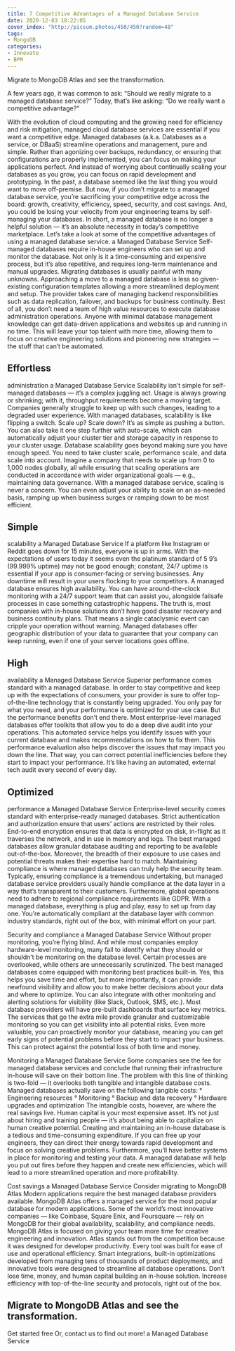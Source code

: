 ```yaml
---
title: 7 Competitive Advantages of a Managed Database Service 
date: 2020-12-03 18:22:05
cover_index: "http://picsum.photos/450/450?random=48"
tags:
- MongoDB
categories:
- Innovate
- BPM
---
```


Migrate to MongoDB Atlas and see the transformation. 

 
 
 A few years ago, it was common to ask: 
 “Should we really migrate to a managed database service?” 
 Today, that’s like asking: “Do we really want a competitive advantage?” 
 
 With the evolution of cloud computing and the growing need for efficiency and risk mitigation, managed cloud database services are essential if you want a competitive edge. Managed databases (a.k.a. Databases as a service, or DBaaS) streamline operations and management, pure and simple. Rather than agonizing over backups, redundancy, or ensuring that configurations are properly implemented, you can focus on making your applications perfect. And instead of worrying about continually scaling your databases as you grow, you can focus on rapid development and prototyping. In the past, a database seemed like the last thing you would want to move off-premise. But now, if you don’t migrate to a managed database service, you’re sacrificing your competitive edge across the board: growth, creativity, efficiency, speed, security, and cost savings. And, you could be losing your velocity from your engineering teams by self-managing your databases. In short, a managed database is no longer a helpful solution — it’s an absolute necessity in today’s competitive marketplace. Let’s take a look at some of the competitive advantages of using a managed database service. a Managed Database Service Self-managed databases require in-house engineers who can set up and monitor the database. Not only is it a time-consuming and expensive process, but it’s also repetitive, and requires long-term maintenance and manual upgrades. Migrating databases is usually painful with many unknowns. Approaching a move to a managed database is less so given-existing configuration templates allowing a more streamlined deployment and setup. The provider takes care of managing backend responsibilities such as data replication, failover, and backups for business continuity. Best of all, you don’t need a team of high value resources to execute database administration operations. Anyone with minimal database management knowledge can get data-driven applications and websites up and running in no time. This will leave your top talent with more time, allowing them to focus on creative engineering solutions and pioneering new strategies — the stuff that can’t be automated. 

## Effortless 
 administration a Managed Database Service Scalability isn’t simple for self-managed databases — it’s a complex juggling act. Usage is always growing or shrinking; with it, throughput requirements become a moving target. Companies generally struggle to keep up with such changes, leading to a degraded user experience. With managed databases, scalability is like flipping a switch. Scale up? Scale down? It’s as simple as pushing a button. You can also take it one step further with auto-scale, which can automatically adjust your cluster tier and storage capacity in response to your cluster usage. Database scalability goes beyond making sure you have enough speed. You need to take cluster scale, performance scale, and data scale into account. Imagine a company that needs to scale up from 0 to 1,000 nodes globally, all while ensuring that scaling operations are conducted in accordance with wider organizational goals — e.g., maintaining data governance. With a managed database service, scaling is never a concern. You can even adjust your ability to scale on an as-needed basis, ramping up when business surges or ramping down to be most efficient. 
## Simple 
 scalability a Managed Database Service If a platform like Instagram or Reddit goes down for 15 minutes, everyone is up in arms. With the expectations of users today it seems even the platinum standard of 5 9’s (99.999% uptime) may not be good enough; constant, 24/7 uptime is essential if your app is consumer-facing or serving businesses. Any downtime will result in your users flocking to your competitors. A managed database ensures high availability. You can have around-the-clock monitoring with a 24/7 support team that can assist you, alongside failsafe processes in case something catastrophic happens. The truth is, most companies with in-house solutions don’t have good disaster recovery and business continuity plans. That means a single cataclysmic event can cripple your operation without warning. Managed databases offer geographic distribution of your data to guarantee that your company can keep running, even if one of your server locations goes offline. 
## High 
 availability a Managed Database Service Superior performance comes standard with a managed database. In order to stay competitive and keep up with the expectations of consumers, your provider is sure to offer top-of-the-line technology that is constantly being upgraded. You only pay for what you need, and your performance is optimized for your use case. But the performance benefits don’t end there. Most enterprise-level managed databases offer toolkits that allow you to do a deep dive audit into your operations. This automated service helps you identify issues with your current database and makes recommendations on how to fix them. This performance evaluation also helps discover the issues that may impact you down the line. That way, you can correct potential inefficiencies before they start to impact your performance. It’s like having an automated, external tech audit every second of every day. 
## Optimized 
 performance a Managed Database Service Enterprise-level security comes standard with enterprise-ready managed databases. Strict authentication and authorization ensure that users’ actions are restricted by their roles. End-to-end encryption ensures that data is encrypted on disk, in-flight as it traverses the network, and in use in memory and logs. The best managed databases allow granular database auditing and reporting to be available out-of-the-box. Moreover, the breadth of their exposure to use cases and potential threats makes their expertise hard to match. Maintaining compliance is where managed databases can truly help the security team. Typically, ensuring compliance is a tremendous undertaking, but managed database service providers usually handle compliance at the data layer in a way that’s transparent to their customers. Furthermore, global operations need to adhere to regional compliance requirements like GDPR. With a managed database, everything is plug and play, easy to set up from day one. You’re automatically compliant at the database layer with common industry standards, right out of the box, with minimal effort on your part. 

Security and compliance a Managed Database Service Without proper monitoring, you’re flying blind. And while most companies employ hardware-level monitoring, many fail to identify what they should or shouldn’t be monitoring on the database level. Certain processes are overlooked, while others are unnecessarily scrutinized. The best managed databases come equipped with monitoring best practices built-in. Yes, this helps you save time and effort, but more importantly, it can provide newfound visibility and allow you to make better decisions about your data and where to optimize. You can also integrate with other monitoring and alerting solutions for visibility (like Slack, Outlook, SMS, etc.). Most database providers will have pre-built dashboards that surface key metrics. The services that go the extra mile provide granular and customizable monitoring so you can get visibility into all potential risks. Even more valuable, you can proactively monitor your database, meaning you can get early signs of potential problems before they start to impact your business. This can protect against the potential loss of both time and money. 

Monitoring a Managed Database Service Some companies see the fee for managed database services and conclude that running their infrastructure in-house will save on their bottom line. The problem with this line of thinking is two-fold — it overlooks both tangible and intangible database costs. Managed databases actually save on the following tangible costs: ° Engineering resources ° Monitoring ° Backup and data recovery ° Hardware upgrades and optimization The intangible costs, however, are where the real savings live. Human capital is your most expensive asset. It’s not just about hiring and training people — it’s about being able to capitalize on human creative potential. Creating and maintaining an in-house database is a tedious and time-consuming expenditure. If you can free up your engineers, they can direct their energy towards rapid development and focus on solving creative problems. Furthermore, you’ll have better systems in place for monitoring and testing your data. A managed database will help you put out fires before they happen and create new efficiencies, which will lead to a more streamlined operation and more profitability. 

Cost savings a Managed Database Service Consider migrating to MongoDB Atlas Modern applications require the best managed database providers available. MongoDB Atlas offers a managed service for the most popular database for modern applications. Some of the world’s most innovative companies — like Coinbase, Square Enix, and Foursquare — rely on MongoDB for their global availability, scalability, and compliance needs. MongoDB Atlas is focused on giving your team more time for creative engineering and innovation. Atlas stands out from the competition because it was designed for developer productivity. Every tool was built for ease of use and operational efficiency. Smart integrations, built-in optimizations developed from managing tens of thousands of product deployments, and innovative tools were designed to streamline all database operations. Don’t lose time, money, and human capital building an in-house solution. Increase efficiency with top-of-the-line security and protocols, right out of the box. 

## Migrate to MongoDB Atlas and see the transformation. 

Get started free Or, contact us to find out more! a Managed Database Service 
